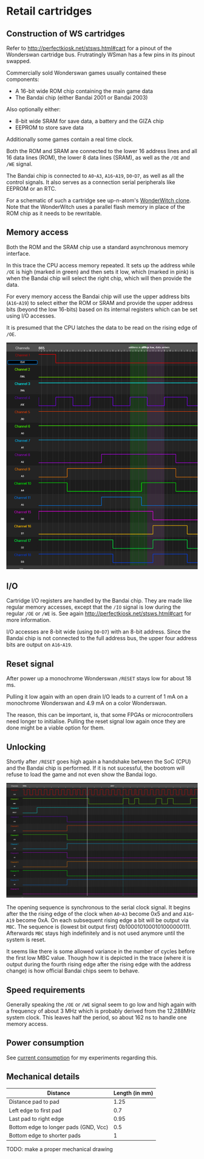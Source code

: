 # Retail cartridges

## Construction of WS cartridges

Refer to http://perfectkiosk.net/stsws.html#cart for a pinout of the Wonderswan cartridge bus. Frutratingly WSman has a few pins in its pinout swapped.

Commercially sold Wonderswan games usually contained these components:

* A 16-bit wide ROM chip containing the main game data
* The Bandai chip (either Bandai 2001 or Bandai 2003)

Also optionally either:

* 8-bit wide SRAM for save data, a battery and the GIZA chip
* EEPROM to store save data

Additionally some games contain a real time clock.

Both the ROM and SRAM are connected to the lower 16 address lines and all 16 data lines (ROM), the lower 8 data lines (SRAM), as well as the `/OE` and `/WE` signal.

The Bandai chip is connected to `A0`-`A3`, `A16`-`A19`, `D0`-`D7`, as well as all the control signals. It also serves as a connection serial peripherals like EEPROM or an RTC.

For a schematic of such a cartridge see up-n-atom's [WonderWitch clone](https://github.com/up-n-atom/WonderWitch). Note that the WonderWitch uses a parallel flash memory in place of the ROM chip as it needs to be rewritable.

## Memory access

Both the ROM and the SRAM chip use a standard asynchronous memory interface.

In this trace the CPU access memory repeated. It sets up the address while `/OE` is high (marked in green) and then sets it low, which (marked in pink) is when the Bandai chip will select the right chip, which will then provide the data.

For every memory access the Bandai chip will use the upper address bits (`A16`-`A19`) to select either the ROM or SRAM and provide the upper address bits (beyond the low 16-bits) based on its internal registers which can be set using I/O accesses.

It is presumed that the CPU latches the data to be read on the rising edge of `/OE`.

![Logic analyzer trace of a memory access](dataaccess.png)

## I/O

Cartridge I/O registers are handled by the Bandai chip. They are made like regular memory accesses, except that the `/IO` signal is low during the regular `/OE` or `/WE` is. See again http://perfectkiosk.net/stsws.html#cart for more information.

I/O accesses are 8-bit wide (using `D0`-`D7`) with an 8-bit address. Since the Bandai chip is not connected to the full address bus, the upper four address bits are output on `A16`-`A19`.

## Reset signal

After power up a monochrome Wonderswan `/RESET` stays low for about 18 ms.

Pulling it low again with an open drain I/O leads to a current of 1 mA on a monochrome Wonderswan and 4.9 mA on a color Wonderswan.

The reason, this can be important, is, that some FPGAs or microcontrollers need longer to initialise. Pulling the reset signal low again once they are done might be a viable option for them.

## Unlocking

Shortly after `/RESET` goes high again a handshake between the SoC (CPU) and the Bandai chip is performed. If it is not sucessful, the bootrom will refuse to load the game and not even show the Bandai logo.

![Logic analyzer trace of the unlock sequence](openingdance.png)

The opening sequence is synchronous to the serial clock signal. It begins after the the rising edge of the clock when `A0`-`A3` become 0x5 and and `A16`-`A19` become 0xA. On each subsequent rising edge a bit will be output via `MBC`. The sequence is (lowest bit output first) 0b1000101000101000000111. Afterwards `MBC` stays high indefinitely and is not used anymore until the system is reset.

It seems like there is some allowed variance in the number of cycles before the first low MBC value. Though how it is depicted in the trace (where it is output during the fourth rising edge after the rising edge with the address change) is how official Bandai chips seem to behave.

## Speed requirements

Generally speaking the `/OE` or `/WE` signal seem to go low and high again with a frequency of about 3 MHz which is probably derived from the 12.288MHz system clock. This leaves half the period, so about 162 ns to handle one memory access.

## Power consumption

See [current consumption](current_consumption.md) for my experiments regarding this.

## Mechanical details

|Distance|Length (in mm)|
|------|-----------------|
|Distance pad to pad|1.25|
|Left edge to first pad|0.7|
|Last pad to right edge|0.95|
|Bottom edge to longer pads (GND, Vcc)|0.5|
|Bottom edge to shorter pads|1|

TODO: make a proper mechanical drawing